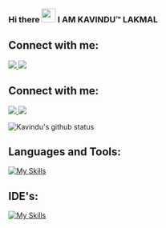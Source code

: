 ### Hi there <img src="https://media.giphy.com/media/hvRJCLFzcasrR4ia7z/giphy.gif" width="28"> I AM KAVINDU™ LAKMAL 

## Connect with me:
  <a href="https://www.linkedin.com/in/kavindu-lakmal-wickramasinghe/">
    <img src="https://skillicons.dev/icons?i=linkedin" />
  </a>
  
  <a href="https://www.instagram.com/kavindulakmal37/">
    <img src="https://skillicons.dev/icons?i=instagram" />
  </a>

## Connect with me:

<a href="https://www.linkedin.com/in/kavindu-lakmal-wickramasinghe/">
   <img src="https://img.shields.io/badge/linkedin-%230077B5.svg?&style=for-the-badge&logo=linkedin&logoColor=white" />
</a>

<a href="mailto:avakavindu@gmail.com">
   <img src="https://img.shields.io/badge/gmail-D14836?style=for-the-badge&logo=hotmail&logoColor=Blue" />
</a>

![Kavindu's github status](https://github-readme-stats.vercel.app/api?username=Kavindulakmal&count_private=true&show_icons=true&theme=synthwave&hide=contribs)

## Languages and Tools:
[![My Skills](https://skillicons.dev/icons?i=aws,azure,react,angular,bootstrap,c,cpp,css,django,docker,express,fastapi,figma,firebase,flask,git,hibernate,html,java,js,jquery,kubernetes,linux,maven,mongodb,mysql,nodejs,octave,php,py,r,spring,sqlite,selenium,&perline=15)](https://skillicons.dev)


## IDE's:
[![My Skills](https://skillicons.dev/icons?i=androidstudio,eclipse,idea,visualstudio,vscode&theme=light)](https://skillicons.dev)




